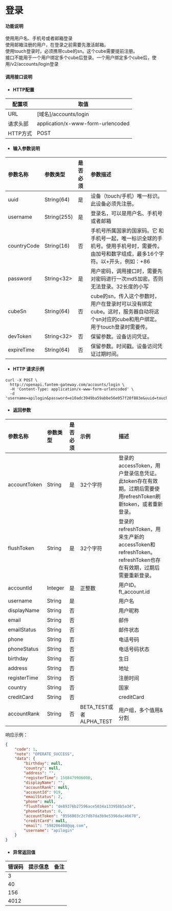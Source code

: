 # 登录

#### 功能说明

使用用户名、手机号或者邮箱登录  
使用邮箱注册的用户，在登录之前需要先激活邮箱。  
使用touch登录时，必须携带cube的sn。这个cube需要提前注册。  
接口不能用于一个用户绑定多个cube后登录。一个用户绑定多个cube后，使用/v2/accounts/login登录

#### 调用接口说明

* #### HTTP配置

| 配置项 | 取值 |
| --- | --- |
| URL | \[域名\]/accounts/login |
| 请求头部 | application/x-www-form-urlencoded |
| HTTP方式 | POST |

* #### 输入参数说明

| 参数名称 | 参数类型 | 是否必须 | 参数描述 |
| :--- | :--- | :--- | :--- |
| uuid | String\(64\) | 是 | 设备（touch/手机）唯一标识。此设备必须先注册。 |
| username | String\(255\) | 是 | 登录名，可以是用户名、手机号或者邮箱 |
| countryCode | String\(16\) | 否 | 手机号所属国家的国家码。它 和手机号一起，唯一标识全球的手机号。使用手机号时，需要传。由加号和数字组成，最多16个字符。以+开头，例如：+86 |
| password | String&lt;32&gt; | 是 | 用户密码，调用接口时，需要先对密码进行一次md5加密。否则无法登录。32长度的小写 |
| cubeSn | String\(64\) | 否 | cube的sn，传入这个参数时，用户在登录时可以没有绑定cube。这时，服务器自动将这个sn对应的cube和用户绑定。用于touch登录时需要传。 |
| devToken | String&lt;32&gt; | 否 | 保留参数。设备访问凭证。 |
| expireTime | String\(64\) | 否 | 保留参数。时间戳。设备访问凭证过期时间。 |

* #### HTTP 请求示例

```
curl -X POST \
  http://openapi.fantem-gateway.com/accounts/login \
  -H 'Content-Type: application/x-www-form-urlencoded' \
  -d 'username=apilogin&password=e10adc3949ba59abbe56e057f20f883e&uuid=touchfjsljdfksdjfksdfsdfsdfsdfs234sdfsd&cubeSn=A01011725020927'
```

* #### 返回参数

| 参数名称 | 参数类型 | 是否必须 | 示例 | 描述 |
| :--- | :--- | :--- | :--- | :--- |
| accountToken  | String    | 是      | 32个字符 |  登录的accessToken，用户登录信息凭证。此token存在有效期。过期后需要使用refreshToken刷新token，或者重新登录。|
| flushToken    | String    | 是      | 32个字符 |  登录的refreshToken，用来生产新的accessToken和refreshToken。refreshToken也存在有效期，过期后需要重新登录。|
| accountId     | Integer   | 是     | 正整数 | 用户ID。ft_account.id|
| username      | String   | 是      | | 用户名 |
| displayName   | String   | 否      | | 用户昵称 |
| email         | String   | 否      | | 邮件 |
| emailStatus   | String   | 否      | | 邮件状态 |
| phone         | String   | 否      | | 电话号码 |
| phoneStatus   | String   | 否      | | 电话号码状态 |
| birthday      | String   | 否      | |生日 |
| address       | String   | 否      | | 地址 |
| registerTime  | String   | 否      | | 注册时间 |
| country       | String   | 否      | | 国家 |
| creditCard    | String   | 否      | | creditCard |
| accountRank   | String   | 否      | BETA_TEST或者ALPHA_TEST| 用户组，多个值用&分割 |

响应示例：

```json
{
    "code": 1,
    "note": "OPERATE_SUCCESS",
    "data": {
        "birthday": null,
        "country": null,
        "address": "",
        "registerTime": 1508479906000,
        "displayName": "",
        "accountRank": null,
        "accountId": 919,
        "emailStatus": 2,
        "phone": null,
        "flushToken": "de89376b27596ace5034a133958b5a34",
        "phoneStatus": 0,
        "accountToken": "9556003c2c7db7da3b9e5396dac46670",
        "creditCard": null,
        "email": "598206408@qq.com",
        "username": "apilogin"
    }
}
```

* #### 异常返回值

| 错误码 | 提示信息 | 备注 |
| --- | --- | --- |
| 3 |  |  |
| 40 |  |  |
| 156 |  |  |
| 4012 |   |  |



